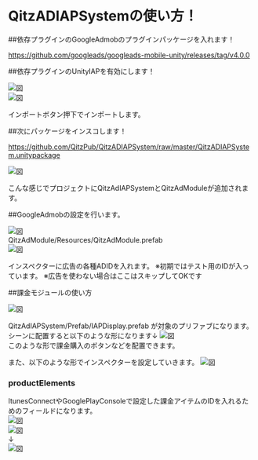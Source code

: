 # QitzADIAPSystemの使い方！

##依存プラグインのGoogleAdmobのプラグインパッケージを入れます！

https://github.com/googleads/googleads-mobile-unity/releases/tag/v4.0.0

##依存プラグインのUnityIAPを有効にします！

![図](https://i.gyazo.com/75271fdfb403ba3a4cc39e5905026b47.png "図")<br>
![図](https://i.gyazo.com/5bc3ec5c161d4c95b7d0ac0dc7f6d694.png "図")<br>

インポートボタン押下でインポートします。

##次にパッケージをインスコします！

https://github.com/QitzPub/QitzADIAPSystem/raw/master/QitzADIAPSystem.unitypackage

![図](https://i.gyazo.com/e6b8f5253f9af1b45e23253e93fce165.png "図")<br>

こんな感じでプロジェクトにQitzAdIAPSystemとQitzAdModuleが追加されます。

##GoogleAdmobの設定を行います。

![図](https://i.gyazo.com/822853ad77933f4394dce84441d2ef3e.png "図")<br>
QitzAdModule/Resources/QitzAdModule.prefab<br>
![図](https://i.gyazo.com/b4350d350a8f0cf9cbd865115c29d2a3.png "図")<br>

インスペクターに広告の各種ADIDを入れます。
※初期ではテスト用のIDが入っています。
※広告を使わない場合はここはスキップしてOKです

##課金モジュールの使い方

![図](https://i.gyazo.com/9d7d4a7d98355559b02dc16493680ac5.png "図")<br>

QitzAdIAPSystem/Prefab/IAPDisplay.prefab
が対象のプリファブになります。
シーンに配置すると以下のような形になります↓
![図](https://i.gyazo.com/223cd7ec88628a0500910ffd6e7170b9.png "図")<br>
このような形で課金購入のボタンなどを配置できます。

また、以下のような形でインスペクターを設定していきます。
![図](https://i.gyazo.com/362717776cacacab1ffafd91fda825c9.png "図")<br>

### productElements

ItunesConnectやGooglePlayConsoleで設定した課金アイテムのIDを入れるためのフィールドになります。<br>
![図](https://i.gyazo.com/2c3bf7ef1858bfed495ec045142b9cd5.png "図")<br>
![図](https://i.gyazo.com/6e04f8df0cc5ea33b3c2235b07763ec9.png "図")<br>
↓<br>
![図](https://i.gyazo.com/679211d141e279aa0a2caec2590e030c.png "図")<br>


















